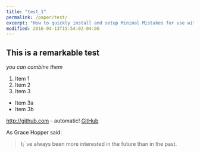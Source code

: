 ```yaml
---
title: "test_1"
permalink: /paper/test/
excerpt: "How to quickly install and setup Minimal Mistakes for use with GitHub Pages."
modified: 2016-04-13T15:54:02-04:00
---
```


## This is a remarkable test

*you can *combine* them*

1. Item 1
2. Item 2
3. Item 3
* Item 3a
* Item 3b

http://github.com - automatic!
[GitHub](http://github.com)

As Grace Hopper said:
> I¡¯ve always been more interested
> in the future than in the past.
